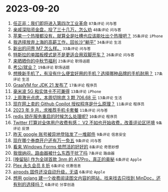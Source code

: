 # 2023-09-20

1. [任正非：我们即将进入第四次工业革命](https://www.v2ex.com/t/975392) `87条评论` `问与答`
1. [亲戚深陷资金盘，投了三十几万，怎么劝](https://www.v2ex.com/t/975393) `48条评论` `问与答`
1. [苹果一个热搜都没有，就算全是吐槽也应该能吐出个热搜吧？](https://www.v2ex.com/t/975408) `35条评论` `iPhone`
1. [我选择放弃上海的高薪工作，回长沙“躺平”](https://www.v2ex.com/t/975389) `34条评论` `生活`
1. [新出的问界 M7 怎么样。](https://www.v2ex.com/t/975400) `33条评论` `问与答`
1. [特斯拉的单踏板模式是不是更适合用双脚开车？](https://www.v2ex.com/t/975407) `26条评论` `问与答`
1. [来晒晒你的中秋节福利](https://www.v2ex.com/t/975417) `23条评论` `职场话题`
1. [考公/就业？](https://www.v2ex.com/t/975420) `19条评论` `职场话题`
1. [想换新手机了，有没有什么便宜好用的手机？选择哪种品牌的手机耐用？](https://www.v2ex.com/t/975404) `17条评论` `生活`
1. [GraalVM for JDK 21 发布了](https://www.v2ex.com/t/975396) `17条评论` `程序员`
1. [毫米波 5G 和实体卡不可兼得](https://www.v2ex.com/t/975414) `13条评论` `iPhone`
1. [上周激光点痣，本周切除痣 3 颗 706.68 元](https://www.v2ex.com/t/975388) `13条评论` `生活`
1. [现在网上卖的 Github Copilot 授权程序是什么原理？](https://www.v2ex.com/t/975443) `11条评论` `程序员`
1. [2023 年 9 月，求推荐手机卡套餐](https://www.v2ex.com/t/975402) `11条评论` `问与答`
1. [redis 锁在服务重启的时候怎么处理呢?](https://www.v2ex.com/t/975413) `10条评论` `程序员`
1. [Twitter 打算对全体用户收费有感： V2 不如也开始收费，改善评论区环境](https://www.v2ex.com/t/975426) `9条评论` `反馈`
1. [昨天 google 账号被异地登陆发了一堆邮件](https://www.v2ex.com/t/975418) `9条评论` `信息安全`
1. [现在哪个券商开户还有万一免五](https://www.v2ex.com/t/975391) `9条评论` `问与答`
1. [看来 Windows Forms 依然活的好好的](https://www.v2ex.com/t/975403) `8条评论` `奇思妙想`
1. [我很纳闷，路由器被什么东西干扰了吗](https://www.v2ex.com/t/975427) `7条评论` `路由器`
1. [[挽留贴] 作为全球首款 3nm 的 A17Pro，真正的奥秘](https://www.v2ex.com/t/975444) `6条评论` `Apple`
1. [Plex 永久会员 8 折](https://www.v2ex.com/t/975425) `6条评论` `优惠信息`
1. [airpods 固件还没自动升级，无语](https://www.v2ex.com/t/975415) `6条评论` `Apple`
1. [想用 golang 建一个收费阅读图文内容的网站，找来找去只找到 MinDoc，还有别的选择吗？](https://www.v2ex.com/t/975395) `6条评论` `分享创造`
